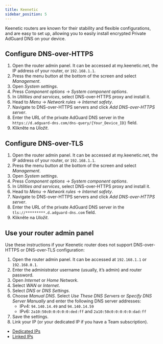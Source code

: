 ```yaml
---
title: Keenetic
sidebar_position: 5
---
```


Keenetic routers are known for their stability and flexible configurations, and are easy to set up, allowing you to easily install encrypted Private AdGuard DNS on your device.

## Configure DNS-over-HTTPS

1. Open the router admin panel. It can be accessed at my.keenetic.net, the IP address of your router, or `192.168.1.1`.
2. Press the menu button at the bottom of the screen and select _Management_.
3. Open _System settings_.
4. Press _Component options_ → _System component options_.
5. In _Utilities and services_, select DNS-over-HTTPS proxy and install it.
6. Head to _Menu_ → _Network rules_ → _Internet safety_.
7. Navigate to DNS-over-HTTPS servers and click _Add DNS-over-HTTPS server_.
8. Enter the URL of the private AdGuard DNS server in the `https://d.adguard-dns.com/dns-query/{Your_Device_ID}` field.
9. Klikněte na _Uložit_.

## Configure DNS-over-TLS

1. Open the router admin panel. It can be accessed at my.keenetic.net, the IP address of your router, or `192.168.1.1`.
2. Press the menu button at the bottom of the screen and select _Management_.
3. Open _System settings_.
4. Press _Component options_ → _System component options_.
5. In _Utilities and services_, select DNS-over-HTTPS proxy and install it.
6. Head to _Menu_ → _Network rules_ → _Internet safety_.
7. Navigate to DNS-over-HTTPS servers and click _Add DNS-over-HTTPS server_.
8. Enter the URL of the private AdGuard DNS server in the `tls://*********.d.adguard-dns.com` field.
9. Klikněte na _Uložit_.

## Use your router admin panel

Use these instructions if your Keenetic router does not support DNS-over-HTTPS or DNS-over-TLS configuration:

1. Open the router admin panel. It can be accessed at `192.168.1.1` or `192.168.0.1`.
2. Enter the administrator username (usually, it’s admin) and router password.
3. Open _Internet_ or _Home Network_.
4. Select _WAN_ or _Internet_.
5. Select _DNS_ or _DNS Settings_.
6. Choose _Manual DNS_. Select _Use These DNS Servers_ or _Specify DNS Server Manually_ and enter the following DNS server addresses:
   - IPv4: `94.140.14.49` and `94.140.14.59`
   - IPv6: `2a10:50c0:0:0:0:0:ded:ff` and `2a10:50c0:0:0:0:0:dad:ff`
7. Save the settings.
8. Link your IP (or your dedicated IP if you have a Team subscription).

- [Dedicated IPs](/private-dns/connect-devices/other-options/dedicated-ip.md)
- [Linked IPs](/private-dns/connect-devices/other-options/linked-ip.md)
